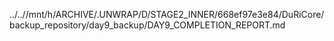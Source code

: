../..//mnt/h/ARCHIVE/.UNWRAP/D/STAGE2_INNER/668ef97e3e84/DuRiCore/backup_repository/day9_backup/DAY9_COMPLETION_REPORT.md